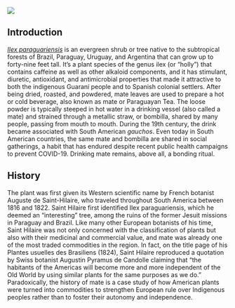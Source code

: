 <a href="https://juncture-digital.org"><img src="https://juncture-digital.org/images/ve-button.png"></a>

<param ve-config 
       title="Yerba Mate: From Sacred Drink to Caffeinated Star"
       author="Lucas Mertehikian"
       banner="Mate-Banner.jpg" 
       layout="vertical">

## Introduction

[_Ilex paraguariensis_](https://powo.science.kew.org/taxon/urn:lsid:ipni.org:names:315555-2) is an evergreen shrub or tree native to the subtropical forests of Brazil, Paraguay, Uruguay, and Argentina that can grow up to forty-nine feet tall. It’s a plant species of the genus ilex (or “holly”) that contains caffeine as well as other alkaloid components, and it has stimulant, diuretic, antioxidant, and antimicrobial properties that made it attractive to both the indigenous Guaraní people and to Spanish colonial settlers. After being dried, roasted, and powdered, mate leaves are used to prepare a hot or cold beverage, also known as mate or Paraguayan Tea. The loose powder is typically steeped in hot water in a drinking vessel (also called a mate) and strained through a metallic straw, or bombilla, shared by many people, passing from mouth to mouth. During the 19th century, the drink became associated with South American _gauchos_. Even today in South American countries, the same mate and bombilla are shared in social gatherings, a habit that has endured despite recent public health campaigns to prevent <span eid="Q84263196">COVID-19</span>. Drinking mate remains, above all, a bonding ritual.

<param ve-image 
       url="Gauchomate.jpg">

## History 

The plant was first given its Western scientific name by French botanist Auguste de Saint-Hilaire, who traveled throughout South America between 1816 and 1822. Saint Hilaire first identified Ilex paraguariensis, which he deemed an “interesting” tree, among the ruins of the former Jesuit missions in Paraguay and Brazil.  Like many other European botanists of his time, Saint Hilaire was not only concerned with the classification of plants but also with their medicinal and commercial value, and mate was already one of the most traded commodities in the region. In fact, on the title page of his Plantes usuelles des Brasiliens (1824), Saint Hilaire reproduced a quotation by Swiss botanist Augustin Pyramus de Candolle claiming that “the habitants of the Americas will become more and more independent of the Old World by using similar plants for the same purposes as we do.” Paradoxically, the history of mate is a case study of how American plants were turned into commodities to strengthen European rule over Indigenous peoples rather than to foster their autonomy and independence.

<param ve-image 
       label="Girl with a Pearl Earring" 
       description="painting by Johannes Vermeer" 
       license="public domain" 
       url="https://upload.wikimedia.org/wikipedia/commons/0/0f/1665_Girl_with_a_Pearl_Earring.jpg">


